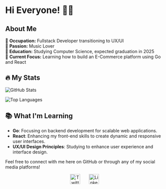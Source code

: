 # Hi Everyone! 👋🎉

## About Me

🔹 **Occupation:** Fullstack Developer transitioning to UX/UI  
🔹 **Passion:** Music Lover  
🔹 **Education:** Studying Computer Science, expected graduation in 2025  
🔹 **Current Focus:** Learning how to build an E-Commerce platform using Go and React  

## 🔥 My Stats

![GitHub Stats]((https://github-readme-stats.vercel.app/api?username=anuraghazra))

![Top Languages](https://github-readme-stats.vercel.app/api/top-langs/?username=yourusername&layout=compact&theme=tokyonight)

## 📚 What I'm Learning

- **Go**: Focusing on backend development for scalable web applications.
- **React**: Enhancing my front-end skills to create dynamic and responsive user interfaces.
- **UX/UI Design Principles**: Studying to enhance user experience and interface design.

Feel free to connect with me here on GitHub or through any of my social media platforms!

<!-- Social icons section -->
<p align="center">
  <a href="https://twitter.com/yourtwitterhandle"><img width="32px" alt="Twitter" title="Twitter" src="https://i.imgur.com/tXSoThF.png"/></a>
  &#8287;&#8287;&#8287;&#8287;&#8287;
  <a href="https://linkedin.com/in/yourlinkedinprofile"><img width="32px" alt="LinkedIn" title="LinkedIn" src="https://i.imgur.com/JiE77vY.png"/></a>
</p>
